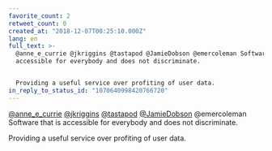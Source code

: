 ```yaml
---
favorite_count: 2
retweet_count: 0
created_at: "2018-12-07T00:25:10.000Z"
lang: en
full_text: >-
  @anne_e_currie @jkriggins @tastapod @JamieDobson @emercoleman Software that is
  accessible for everybody and does not discriminate.


  Providing a useful service over profiting of user data.
in_reply_to_status_id: "1070640998420766720"
---
```


[@anne_e_currie](https://twitter.com/anne_e_currie)
[@jkriggins](https://twitter.com/jkriggins)
[@tastapod](https://twitter.com/tastapod)
[@JamieDobson](https://twitter.com/JamieDobson) @emercoleman Software that is
accessible for everybody and does not discriminate.

Providing a useful service over profiting of user data.
